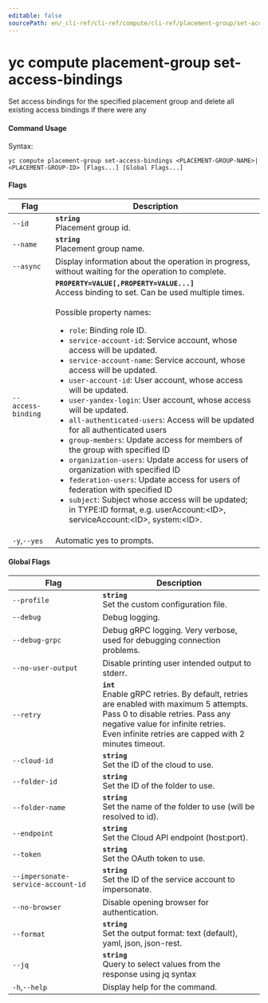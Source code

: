 ```yaml
---
editable: false
sourcePath: en/_cli-ref/cli-ref/compute/cli-ref/placement-group/set-access-bindings.md
---
```


# yc compute placement-group set-access-bindings

Set access bindings for the specified placement group and delete all existing access bindings if there were any

#### Command Usage

Syntax: 

`yc compute placement-group set-access-bindings <PLACEMENT-GROUP-NAME>|<PLACEMENT-GROUP-ID> [Flags...] [Global Flags...]`

#### Flags

| Flag | Description |
|----|----|
|`--id`|<b>`string`</b><br/>Placement group id.|
|`--name`|<b>`string`</b><br/>Placement group name.|
|`--async`|Display information about the operation in progress, without waiting for the operation to complete.|
|`--access-binding`|<b>`PROPERTY=VALUE[,PROPERTY=VALUE...]`</b><br/>Access binding to set. Can be used multiple times.<br/><br/>Possible property names:<br/><ul> <li><code>role</code>:     Binding role ID.</li> <li><code>service-account-id</code>:     Service account, whose access will be updated.</li> <li><code>service-account-name</code>:     Service account, whose access will be updated.</li> <li><code>user-account-id</code>:     User account, whose access will be updated.</li> <li><code>user-yandex-login</code>:     User account, whose access will be updated.</li> <li><code>all-authenticated-users</code>:     Access will be updated for all authenticated users</li> <li><code>group-members</code>:     Update access for members of the group with specified ID</li> <li><code>organization-users</code>:     Update access for users of organization with specified ID</li> <li><code>federation-users</code>:     Update access for users of federation with specified ID</li> <li><code>subject</code>:     Subject whose access will be updated; in TYPE:ID format, e.g. userAccount:&lt;ID&gt;, serviceAccount:&lt;ID&gt;, system:&lt;ID&gt;.</li> </ul>|
|`-y`,`--yes`|Automatic yes to prompts.|

#### Global Flags

| Flag | Description |
|----|----|
|`--profile`|<b>`string`</b><br/>Set the custom configuration file.|
|`--debug`|Debug logging.|
|`--debug-grpc`|Debug gRPC logging. Very verbose, used for debugging connection problems.|
|`--no-user-output`|Disable printing user intended output to stderr.|
|`--retry`|<b>`int`</b><br/>Enable gRPC retries. By default, retries are enabled with maximum 5 attempts.<br/>Pass 0 to disable retries. Pass any negative value for infinite retries.<br/>Even infinite retries are capped with 2 minutes timeout.|
|`--cloud-id`|<b>`string`</b><br/>Set the ID of the cloud to use.|
|`--folder-id`|<b>`string`</b><br/>Set the ID of the folder to use.|
|`--folder-name`|<b>`string`</b><br/>Set the name of the folder to use (will be resolved to id).|
|`--endpoint`|<b>`string`</b><br/>Set the Cloud API endpoint (host:port).|
|`--token`|<b>`string`</b><br/>Set the OAuth token to use.|
|`--impersonate-service-account-id`|<b>`string`</b><br/>Set the ID of the service account to impersonate.|
|`--no-browser`|Disable opening browser for authentication.|
|`--format`|<b>`string`</b><br/>Set the output format: text (default), yaml, json, json-rest.|
|`--jq`|<b>`string`</b><br/>Query to select values from the response using jq syntax|
|`-h`,`--help`|Display help for the command.|
